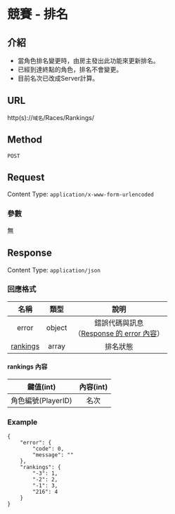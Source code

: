 # 競賽 - 排名

## 介紹

- 當角色排名變更時，由房主發出此功能來更新排名。
- 已經到達終點的角色，排名不會變更。
- 目前名次已改成Server計算。

## URL

http(s)://`域名`/Races/Rankings/

## Method

`POST`

## Request

Content Type: `application/x-www-form-urlencoded`

### 參數

無


## Response

Content Type: `application/json`

### 回應格式

| 名稱 | 類型 | 說明 |
|:-:|:-:|:-:|
| error | object | 錯誤代碼與訊息<br>（[Response 的 error 內容](../response.md#error)） |
| [rankings]($rankings) | array | 排名狀態 |


#### <span id="rankings">rankings 內容</span>
| 鍵值(int) | 內容(int) |
|:-:|:-:|
| 角色編號(PlayerID) | 名次 |

### Example
	{
	    "error": {
	        "code": 0,
	        "message": ""
	    },
	    "rankings": {
	        "-3": 1,
	        "-2": 2,
	        "-1": 3,
	        "216": 4
	    }
	}